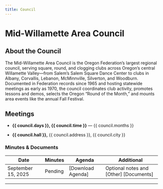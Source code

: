 ```yaml
---
title: Council
---
```


# Mid-Willamette Area Council


## About the Council

The Mid-Willamette Area Council is the Oregon Federation’s largest regional council, serving square, round, and clogging clubs across Oregon’s central Willamette Valley—from Salem’s Salem Square Dance Center to clubs in Albany, Corvallis, Lebanon, McMinnville, Silverton, and Woodburn. Documented in Federation records since 1965 and hosting statewide meetings as early as 1970, the council coordinates club activity, promotes lessons and demos, selects the Oregon “Round of the Month,” and mounts area events like the annual Fall Festival.

## Meetings

<div class="undec" markdown>

- **{{ council.days }}, {{ council.time }}** — {{ council.months }}

- **{{ council.hall }},** {{ council.address }}, {{ council.city }}

</div>

### Minutes & Documents

Date | Minutes | Agenda | Additional
--- | --- | --- | ---
September 15, 2025 | Pending | [Download Agenda] | Optional notes and [Other] [Documents]

---